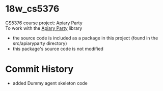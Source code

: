 # 18w_cs5376
CS5376 course project: Apiary Party <br/>
To work with the [Apiary Party](https://github.com/osveliz/ApiaryParty) library
- the source code is included as a package in this project (found in the src/apiaryparty directory)
- this package's source code is not modified

# Commit History
- added Dummy agent skeleton code